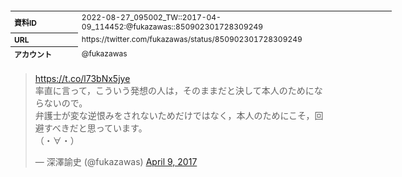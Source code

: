 <table style="font-size: 9pt; width: 610px; margin-bottom: 20px; height: 80px;">
<tbody>
    <tr>
        <th align=left>資料ID</th>
        <td align=left>2022-08-27_095002_TW::2017-04-09_114452:@fukazawas::850902301728309249</td>
    </tr>
    <tr>
        <th align=left>URL</th>
        <td align=left>https://twitter.com/fukazawas/status/850902301728309249</td>
    </tr>
    <tr>
        <th align=left>アカウント</th>
        <td align=left>@fukazawas</td>
    </tr>
    <tr>
        <th align=left>ユーザ名</th>
        <td align=left>深澤諭史</td>
    </tr>
    <tr>
        <th align=left>ツイートの記録日時</th>
        <td align=left>2022-08-27_095002_</td>
    </tr>
</tbody>
</table>
<blockquote class="twitter-tweet" data-width="450"  data-lang="ja"><p lang="ja" dir="ltr"><a href="https://t.co/l73bNx5jye">https://t.co/l73bNx5jye</a><br>率直に言って，こういう発想の人は，そのままだと決して本人のためにならないので。<br>弁護士が変な逆恨みをされないためだけではなく，本人のためにこそ，回避すべきだと思っています。<br>（・∀・）</p>&mdash; 深澤諭史 (@fukazawas) <a href="https://twitter.com/fukazawas/status/850902301728309249?ref_src=twsrc%5Etfw">April 9, 2017</a></blockquote>
<script async src="https://platform.twitter.com/widgets.js" charset="utf-8"></script>


